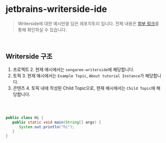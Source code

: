 
# jetbrains-writerside-ide

> Writerside에 대한 예시만을 담은 레포지토리 입니다.
> 전체 내용은 [첨부 링크](https://leedongyeop.notion.site/Jetbrains-IDE-Writerside-2bdb01a89bef4cffb58e65aa68f5b11a?pvs=4)를 통해 확인하실 수 있습니다.

<br/>

## Writerside 구조
1. 프로젝트
   2. 현재 예시에서는 `songaree-writerside`에 해당합니다.
2. 토픽
   3. 현재 예시에서는 `Example Topic`, `About tutorial Instance`가 해당합니다.
3. 콘텐츠
   4. 토픽 내에 작성된 Child Topic으로, 현재 예시에서는 `Child Topic`에 해당합니다.


<br/>

```Java

public class Hi {
   public static void main(String[] args) {
      System.out.println("hi");
   }
}
```
